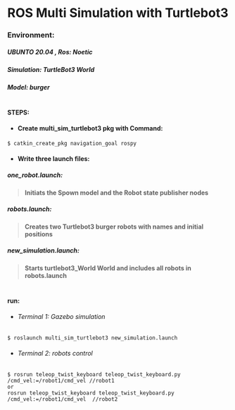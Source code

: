 # ROS Multi Simulation with Turtlebot3
  ### Environment: 
  ##### UBUNTO 20.04 , Ros: Noetic
  ##### Simulation: TurtleBot3 World 
  ##### Model: burger
 #
#### STEPS:

- #### Create multi_sim_turtlebot3 pkg with Command:
````
$ catkin_create_pkg navigation_goal rospy 
````
- #### Write three launch files:
##### one_robot.launch:
>**Initiats the Spown model and the Robot state publisher nodes**
##### robots.launch:
>**Creates two Turtlebot3 burger robots with names and initial positions**
##### new_simulation.launch:
>**Starts turtlebot3_World World and includes all robots in robots.launch**

#
 #### run: 
- ###### Terminal 1: Gazebo simulation
````
$ roslaunch multi_sim_turtlebot3 new_simulation.launch
````
- ###### Terminal 2: robots control
````
$ rosrun teleop_twist_keyboard teleop_twist_keyboard.py /cmd_vel:=/robot1/cmd_vel //robot1
or
rosrun teleop_twist_keyboard teleop_twist_keyboard.py /cmd_vel:=/robot1/cmd_vel  //robot2
````


  
